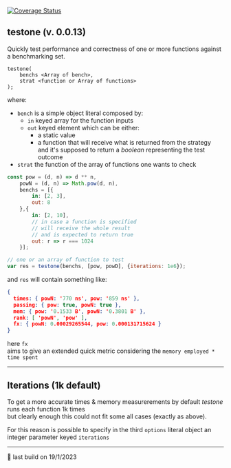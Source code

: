 [![Coverage Status](https://coveralls.io/repos/github/fedeghe/testone/badge.svg?branch=master)](https://coveralls.io/github/fedeghe/testone?branch=master)
## testone (v. 0.0.13)

Quickly test performance and correctness of one or more functions against a benchmarking set.  

```
testone(
    benchs <Array of bench>,
    strat <function or Array of functions>
);
```
where:
- `bench` is a simple object literal composed by:  
    - `in` keyed array for the function inputs 
    - `out` keyed element which can be either:  
        - a static value  
        - a function that will receive what is returned from the strategy  
        and it's supposed to return a _boolean_ representing the test outcome
- `strat` the function of the array of functions one wants to check


``` js 
const pow = (d, n) => d ** n,
    powN = (d, n) => Math.pow(d, n),
    benchs = [{
        in: [2, 3],
        out: 8
    },{
        in: [2, 10],
        // in case a function is specified
        // will receive the whole result
        // and is expected to return true
        out: r => r === 1024
    }];

// one or an array of function to test
var res = testone(benchs, [pow, powD], {iterations: 1e6});
```

and `res` will contain something like: 

``` json 
{
  times: { powN: '770 ns', pow: '859 ns' },
  passing: { pow: true, powN: true },
  mem: { pow: '0.1533 B', powN: '0.3801 B' },
  rank: [ 'powN', 'pow' ],
  fx: { powN: 0.00029265544, pow: 0.000131715624 }
}
```

here `fx`   
aims to give an extended quick metric considering the `memory employed * time spent`

---
## Iterations (1k default)
To get a more accurate times & memory measurerements by default _testone_ runs each function 1k times  
but clearly enough this could not fit some all cases (exactly as above). 

For this reason is possible to specify in the third `options` literal object an integer parameter keyed `iterations`  

---

🤟 last build on 19/1/2023  
